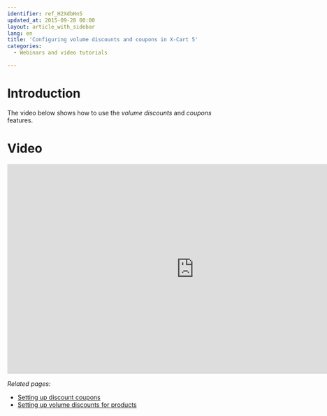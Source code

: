 ```yaml
---
identifier: ref_H2XdbHnS
updated_at: 2015-09-28 00:00
layout: article_with_sidebar
lang: en
title: 'Configuring volume discounts and coupons in X-Cart 5'
categories:
  - Webinars and video tutorials

---
```



# Introduction

The video below shows how to use the _volume discounts_ and _coupons_ features.

# Video

<iframe class="youtube-player" type="text/html" style="width: 853px; height: 480px" src="http://www.youtube.com/embed/SCt9GhQ89LU" frameborder="0"></iframe>

_Related pages:_

*   [Setting up discount coupons](http://kb.x-cart.com/display/XDD/Setting+up+discount+coupons)
*   [Setting up volume discounts for products](http://kb.x-cart.com/display/XDD/Setting+up+volume+discounts+for+products)
